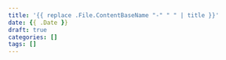 ```yaml
---
title: '{{ replace .File.ContentBaseName "-" " " | title }}'
date: {{ .Date }}
draft: true
categories: []
tags: []
---
```

